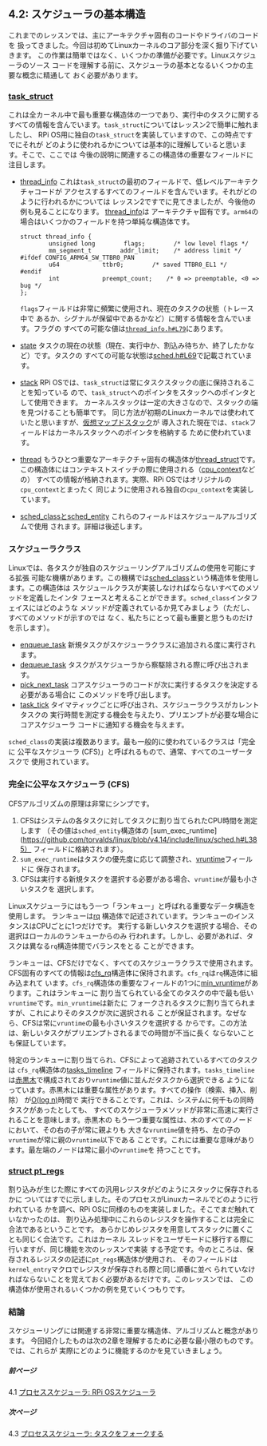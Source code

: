 ## 4.2: スケジューラの基本構造

これまでのレッスンでは、主にアーキテクチャ固有のコードやドライバのコードを
扱ってきました。今回は初めてLinuxカーネルのコア部分を深く掘り下げていきます。
この作業は簡単ではなく、いくつかの準備が必要です。Linuxスケジューラのソース
コードを理解する前に、スケジューラの基本となるいくつかの主要な概念に精通して
おく必要があります。

### [task_struct](https://github.com/torvalds/linux/blob/v4.14/include/linux/sched.h#L519)

これは全カーネル中で最も重要な構造体の一つであり、実行中のタスクに関する
すべての情報を含んでいます。`task_struct`についてはレッスン2で簡単に触れましたし、
RPi OS用に独自の`task_struct`を実装していますので、この時点ですでにそれが
どのように使われるかについては基本的に理解していると思います。そこで、ここでは
今後の説明に関連するこの構造体の重要なフィールドに注目します。

* [thread_info](https://github.com/torvalds/linux/blob/v4.14/include/linux/sched.h#L525) これは`task_struct`の最初のフィールドで、低レベルアーキテクチャコードが
アクセスするすべてのフィールドを含んでいます。それがどのように行われるかについては
レッスン2ですでに見てきましたが、今後他の例も見ることになります。 [thread_info](https://github.com/torvalds/linux/blob/v4.14/arch/arm64/include/asm/thread_info.h#L39)は
アーキテクチャ固有です。`arm64`の場合はいくつかのフィールドを持つ単純な構造体です。

  ```
  struct thread_info {
          unsigned long        flags;        /* low level flags */
          mm_segment_t        addr_limit;    /* address limit */
  #ifdef CONFIG_ARM64_SW_TTBR0_PAN
          u64            ttbr0;        /* saved TTBR0_EL1 */
  #endif
          int            preempt_count;    /* 0 => preemptable, <0 => bug */
  };
  ```

  `flags`フィールドは非常に頻繁に使用され、現在のタスクの状態（トレース中で
  あるか、シグナルが保留中であるかなど）に関する情報を含んでいます。フラグの
  すべての可能な値は[`thread_info.h#L79`](https://github.com/torvalds/linux/blob/v4.14/arch/arm64/include/asm/thread_info.h#L79)にあります。
* [state](https://github.com/torvalds/linux/blob/v4.14/include/linux/sched.h#L528)
タスクの現在の状態（現在、実行中か、割込み待ちか、終了したかなど）です。タスクの
すべての可能な状態は[sched.h#L69](https://github.com/torvalds/linux/blob/v4.14/include/linux/sched.h#L69)で記載されています。
* [stack](https://github.com/torvalds/linux/blob/v4.14/include/linux/sched.h#L536)
RPi OSでは、`task_struct`は常にタスクスタックの底に保持されることを知っている
ので、`task_struct`へのポインタをスタックへのポインタとして使用できます。
カーネルスタックは一定の大きさなので、スタックの端を見つけることも簡単です。
同じ方法が初期のLinuxカーネルでは使われていたと思いますが、[仮想マップドスタック](https://lwn.net/Articles/692208/)が
導入された現在では、`stack`フィールドはカーネルスタックへのポインタを格納する
ために使われています。
* [thread](https://github.com/torvalds/linux/blob/v4.14/include/linux/sched.h#L1108)
もうひとつ重要なアーキテクチャ固有の構造体が[thread_struct](https://github.com/torvalds/linux/blob/v4.14/arch/arm64/include/asm/processor.h#L81)です。
この構造体にはコンテキストスイッチの際に使用される（[cpu_context](https://github.com/torvalds/linux/blob/v4.14/arch/arm64/include/asm/processor.h#L65)などの）
すべての情報が格納されます。実際、RPi OSではオリジナルの`cpu_context`とまったく
同じように使用される独自の`cpu_context`を実装しています。
* [sched_classとsched_entity](https://github.com/torvalds/linux/blob/v4.14/include/linux/sched.h#L562-L563) これらのフィールドはスケジュールアルゴリズムで使用
されます。詳細は後述します。

### スケジューラクラス

Linuxでは、各タスクが独自のスケジューリングアルゴリズムの使用を可能にする拡張
可能な機構があります。この機構では[sched_class](https://github.com/torvalds/linux/blob/v4.14/kernel/sched/sched.h#L1400)という構造体を使用します。この構造体は
スケジュールクラスが実装しなければならないすべてのメソッドを定義したインタ
フェースと考えることができます。`sched_class`インタフェイスにはどのような
メソッドが定義されているか見てみましょう（ただし、すべてのメソッドが示すのでは
なく、私たちにとって最も重要と思うものだけを示します）。

* [enqueue_task](https://github.com/torvalds/linux/blob/v4.14/kernel/sched/sched.h#L1403) 新規タスクがスケジューラクラスに追加される度に実行されます。
* [dequeue_task](https://github.com/torvalds/linux/blob/v4.14/kernel/sched/sched.h#L1404) タスクがスケジューラから察駆除される際に呼び出されます。
* [pick_next_task](https://github.com/torvalds/linux/blob/v4.14/kernel/sched/sched.h#L1418) コアスケジューラのコードが次に実行するタスクを決定する必要がある場合に
このメソッドを呼び出します。
* [task_tick](https://github.com/torvalds/linux/blob/v4.14/kernel/sched/sched.h#L1437) タイマティックごとに呼び出され、スケジューラクラスがカレントタスクの
実行時間を測定する機会を与えたり、プリエンプトが必要な場合にコアスケジューラ
コードに通知する機会を与えます。

`sched_class`の実装は複数あります。最も一般的に使われているクラスは「完全に
公平なスケジューラ (CFS)」と呼ばれるもので、通常、すべてのユーザータスクで
使用されています。

### 完全に公平なスケジューラ (CFS)

CFSアルゴリズムの原理は非常にシンプです。

1. CFSはシステムの各タスクに対してタスクに割り当てられたCPU時間を測定します
（その値は`sched_entity`構造体の [sum_exec_runtime](https://github.com/torvalds/linux/blob/v4.14/include/linux/sched.h#L385）
フィールドに格納されます）。
2. `sum_exec_runtime`はタスクの優先度に応じて調整され、[vruntime](https://github.com/torvalds/linux/blob/v4.14/include/linux/sched.h#L386)フィールドに
保存されます。
3. CFSは実行する新規タスクを選択する必要がある場合、`vruntime`が最も小さいタスクを
選択します。

Linuxスケジューラにはもう一つ「ランキュー」と呼ばれる重要なデータ構造を使用します。
ランキューは[rq](https://github.com/torvalds/linux/blob/v4.14/kernel/sched/sched.h#L667)
構造体で記述されています。ランキューのインスタンスはCPUごとに1つだけです。
実行する新しいタスクを選択する場合、その選択はローカルのランキューからのみ
行われます。しかし、必要があれば、タスクは異なる`rq`構造体間でバランスをとる
ことができます。

ランキューは、CFSだけでなく、すべてのスケジューラクラスで使用されます。
CFS固有のすべての情報は[cfs_rq](https://github.com/torvalds/linux/blob/v4.14/kernel/sched/sched.h#L420)構造体に保持されます。`cfs_rq`は`rq`構造体に組み込まれて
います。`cfs_rq`構造体の重要なフィールドの1つに[min_vruntime](https://github.com/torvalds/linux/blob/v4.14/kernel/sched/sched.h#L425)があります。これはランキューに
割り当てられている全てのタスクの中で最も低い`vruntime`です。`min_vruntime`は新たに
フォークされるタスクに割り当てられますが、これによりそのタスクが次に選択される
ことが保証されます。なぜなら、CFSは常に`vruntime`の最も小さいタスクを選択する
からです。この方法は、新しいタスクがプリエンプトされるまでの時間が不当に長く
ならないことも保証しています。

特定のランキューに割り当てられ、CFSによって追跡されているすべてのタスクは
`cfs_rq`構造体の[tasks_timeline](https://github.com/torvalds/linux/blob/v4.14/kernel/sched/sched.h#L430)
フィールドに保持されます。`tasks_timeline`は[赤黒木](https://en.wikipedia.org/wiki/Red%E2%80%93black_tree)で構成されており`vruntime`値に並んだタスクから選択できる
ようになっています。赤黒木には重要な属性があります。すべての操作（検索、挿入、削除）
が[O(log n)](https://en.wikipedia.org/wiki/Big_O_notation)時間で
実行できることです。これは、システムに何千もの同時タスクがあったとしても、
すべてのスケジューラメソッドが非常に高速に実行されることを意味します。赤黒木の
もう一つ重要な属性は、木のすべてのノードにおいて、その右の子が常に親よりも
大きな`vruntime`値を持ち、左の子の`vruntime`が常に親の`vruntime`以下である
ことです。これには重要な意味があります。最左端のノードは常に最小の`vruntime`を
持つことです。

### [struct pt_regs](https://github.com/torvalds/linux/blob/v4.14/arch/arm64/include/asm/ptrace.h#L119)

割り込みが生じた際にすべての汎用レジスタがどのようにスタックに保存されるかに
ついてはすでに示しました。そのプロセスがLinuxカーネルでどのように行われている
かを調べ、RPi OSに同様のものを実装しました。そこでまだ触れていなかったのは、
割り込み処理中にこれらのレジスタを操作することは完全に合法であるということです。
あらかじめレジスタを用意してスタックに置くことも同じく合法です。これはカーネル
スレッドをユーザモードに移行する際に行いますが、同じ機能を次のレッスンで実装
する予定です。今のところは、保存されるレジスタの記述に`pt_regs`構造体が使用され、
そのフィールドは`kernel_entry`マクロでレジスタが保存される際と同じ順番に並べ
られていなければならないことを覚えておく必要があるだけです。このレッスンでは、
この構造体が使用されるいくつかの例を見ていくつもりです。

### 結論

スケジューリングには関連する非常に重要な構造体、アルゴリズムと概念があります。
今回紹介したものは次の2章を理解するために必要な最小限のものです。では、これらが
実際にどのように機能するのかを見ていきましょう。

##### 前ページ

4.1 [プロセススケジューラ: RPi OSスケジューラ](../../../docs/lesson04/rpi-os.md)

##### 次ページ

4.3 [プロセススケジューラ: タスクをフォークする](../../../docs/lesson04/linux/fork.md)
